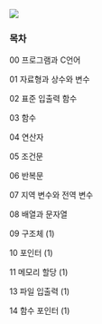 ![](README/images/modi.png)

### 목차

00 프로그램과 C언어

01 자료형과 상수와 변수

02 표준 입출력 함수

03 함수

04 연산자

05 조건문

06 반복문

07 지역 변수와 전역 변수

08 배열과 문자열

09 구조체 (1)

10 포인터 (1)

11 메모리 할당 (1)

13 파일 입출력 (1)

14 함수 포인터 (1)